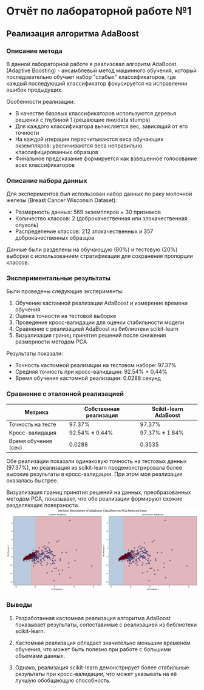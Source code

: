 # Отчёт по лабораторной работе №1
## Реализация алгоритма AdaBoost

### Описание метода

В данной лабораторной работе я реализовал алгоритм AdaBoost (Adaptive Boosting) - ансамблевый метод машинного обучения, который последовательно обучает набор "слабых" классификаторов, где каждый последующий классификатор фокусируется на исправлении ошибок предыдущих.

Особенности реализации:
- В качестве базовых классификаторов используются деревья решений с глубиной 1 (решающие пни/data stumps)
- Для каждого классификатора вычисляется вес, зависящий от его точности
- На каждой итерации пересчитываются веса обучающих экземпляров: увеличиваются веса неправильно классифицированных образцов
- Финальное предсказание формируется как взвешенное голосование всех классификаторов

### Описание набора данных

Для экспериментов был использован набор данных по раку молочной железы (Breast Cancer Wisconsin Dataset):

- Размерность данных: 569 экземпляров × 30 признаков
- Количество классов: 2 (доброкачественная или злокачественная опухоль)
- Распределение классов: 212 злокачественных и 357 доброкачественных образцов

Данные были разделены на обучающую (80%) и тестовую (20%) выборки с использованием стратификации для сохранения пропорции классов.

### Экспериментальные результаты

Были проведены следующие эксперименты:

1. Обучение кастамной реализации AdaBoost и измерение времени обучения
2. Оценка точности на тестовой выборке
3. Проведение кросс-валидации для оценки стабильности модели
4. Сравнение с реализацией AdaBoost из библиотеки scikit-learn
5. Визуализация границ принятия решений после снижения размерности методом PCA

Результаты показали:
- Точность кастомной реализации на тестовом наборе: 97.37%
- Средняя точность при кросс-валидации: 92.54% ± 0.44%
- Время обучения кастомной реализации: 0.0288 секунд

### Сравнение с эталонной реализацией

| Метрика | Собственная реализация | Scikit-learn AdaBoost |
|---------------------|-------------------|----------------------|
| Точность на тесте   | 97.37%            | 97.37%               |
| Кросс-валидация     | 92.54% ± 0.44%    | 97.37% ± 1.84%       |
| Время обучения (сек)| 0.0288            | 0.3535               |

Обе реализации показали одинаковую точность на тестовых данных (97.37%), но реализация из scikit-learn продемонстрировала более высокие результаты в кросс-валидации. При этом моя реализация оказалась быстрее.

Визуализация границ принятия решений на данных, преобразованных методом PCA, показывает, что обе реализации формируют схожие разделяющие поверхности.
![alt text](source/image.png)
### Выводы

1. Разработанная кастомная реализация алгоритма AdaBoost показывает результаты, сопоставимые с реализацией из библиотеки scikit-learn.

2. Кастомная реализация обладает значительно меньшим временем обучения, что может быть полезно при работе с большими объемами данных.

3. Однако, реализация scikit-learn демонстрирует более стабильные результаты при кросс-валидации, что может указывать на её лучшую обобщающую способность.
